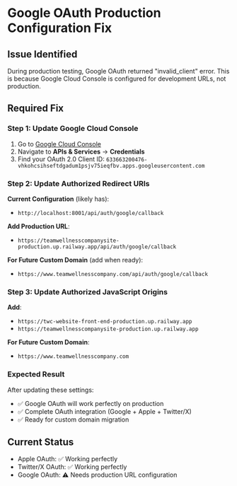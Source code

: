 # Google OAuth Production Configuration Fix

## Issue Identified
During production testing, Google OAuth returned "invalid_client" error. This is because Google Cloud Console is configured for development URLs, not production.

## Required Fix

### Step 1: Update Google Cloud Console
1. Go to [Google Cloud Console](https://console.cloud.google.com/)
2. Navigate to **APIs & Services** → **Credentials**
3. Find your OAuth 2.0 Client ID: `633663200476-vhkohcsihseftdgadum1psjv75ieqfbv.apps.googleusercontent.com`

### Step 2: Update Authorized Redirect URIs
**Current Configuration** (likely has):
- `http://localhost:8001/api/auth/google/callback`

**Add Production URL**:
- `https://teamwellnesscompanysite-production.up.railway.app/api/auth/google/callback`

**For Future Custom Domain** (add when ready):
- `https://www.teamwellnesscompany.com/api/auth/google/callback`

### Step 3: Update Authorized JavaScript Origins
**Add**:
- `https://twc-website-front-end-production.up.railway.app`
- `https://teamwellnesscompanysite-production.up.railway.app`

**For Future Custom Domain**:
- `https://www.teamwellnesscompany.com`

### Expected Result
After updating these settings:
- ✅ Google OAuth will work perfectly on production
- ✅ Complete OAuth integration (Google + Apple + Twitter/X)
- ✅ Ready for custom domain migration

## Current Status
- Apple OAuth: ✅ Working perfectly
- Twitter/X OAuth: ✅ Working perfectly  
- Google OAuth: ⚠️ Needs production URL configuration